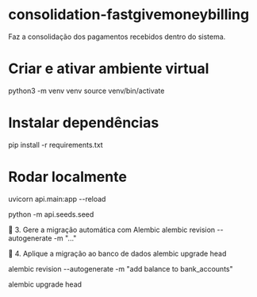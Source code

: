 # consolidation-fastgivemoneybilling

Faz a consolidação dos pagamentos recebidos dentro do sistema.


# Criar e ativar ambiente virtual
python3 -m venv venv
source venv/bin/activate

# Instalar dependências
pip install -r requirements.txt

# Rodar localmente
uvicorn api.main:app --reload



python -m api.seeds.seed


🧱 3. Gere a migração automática com Alembic
alembic revision --autogenerate -m "..."

🔁 4. Aplique a migração ao banco de dados
alembic upgrade head

alembic revision --autogenerate -m "add balance to bank_accounts"

alembic upgrade head